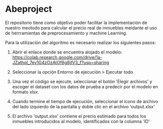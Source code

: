 # Abeproject
El repositorio tiene como objetivo poder facilitar la implementación de nuestro meotodo para calcular el precio real de inmuebles meidante el uso de herrramientas de preprocesamiento y machine Learning.

Para la utilización del algoritmo es necesario realizar los siguientes pasos:

1. Abrir el enlace donde se encuentra alojado el modelo: https://colab.research.google.com/drive/1a-JZathql_7ey1G4zOzAtOf6g8jtV3_f?usp=sharing

2. Seleccionar la opción Entorno de ejecución > Ejecutar todo

3. Una vez el código se ejecute, seleccionar el botón 'Elegir archivos' y escoger el dataset con los datos de prueba a predecir por el modelo en formato xlsx.

4. Cuando termine el tiempo de ejecución, seleccionar el ícono de archivo del lado izquierdo de la pantalla y doble clic en el archivo 'output.xlsx'

5. El archivo 'output.xlsx' contiene el precio estimado para todos los inmuebles introducidos al modelo, identificados con la columna 'ID'
